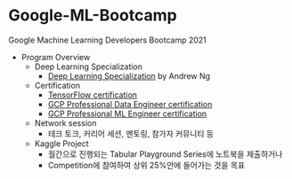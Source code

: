 # Google-ML-Bootcamp
Google Machine Learning Developers Bootcamp 2021

- Program Overview
	- Deep Learning Specialization  
		- [Deep Learning Specialization](https://www.coursera.org/specializations/deep-learning) by Andrew Ng
	- Certification
		- [TensorFlow certification](https://www.tensorflow.org/certificate)
		- [GCP Professional Data Engineer certification](https://cloud.google.com/certification/data-engineer)
		- [GCP Professional ML Engineer certification](https://cloud.google.com/certification/machine-learning-engineer)
	- Network session
		- 테크 토크, 커리어 세션, 멘토링, 참가자 커뮤니티 등
	- Kaggle Project
	    - 월간으로 진행되는 Tabular Playground Series에 노트북을 제출하거나
	    - Competition에 참여하여 상위 25%안에 들어가는 것을 목표
	